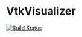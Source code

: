 # VtkVisualizer

[![Build Status](https://github.com/cenmir/VtkVisualizer.jl/actions/workflows/CI.yml/badge.svg?branch=main)](https://github.com/cenmir/VtkVisualizer.jl/actions/workflows/CI.yml?query=branch%3Amain)
